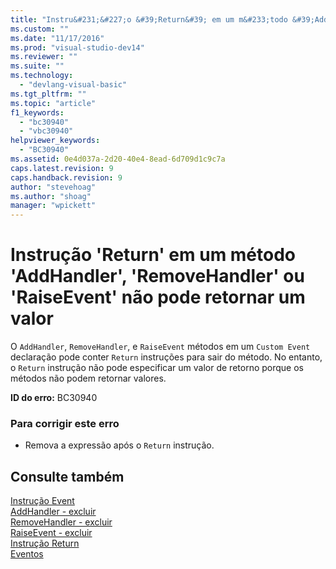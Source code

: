 ```yaml
---
title: "Instru&#231;&#227;o &#39;Return&#39; em um m&#233;todo &#39;AddHandler&#39;, &#39;RemoveHandler&#39; ou &#39;RaiseEvent&#39; n&#227;o pode retornar um valor | Microsoft Docs"
ms.custom: ""
ms.date: "11/17/2016"
ms.prod: "visual-studio-dev14"
ms.reviewer: ""
ms.suite: ""
ms.technology: 
  - "devlang-visual-basic"
ms.tgt_pltfrm: ""
ms.topic: "article"
f1_keywords: 
  - "bc30940"
  - "vbc30940"
helpviewer_keywords: 
  - "BC30940"
ms.assetid: 0e4d037a-2d20-40e4-8ead-6d709d1c9c7a
caps.latest.revision: 9
caps.handback.revision: 9
author: "stevehoag"
ms.author: "shoag"
manager: "wpickett"
---
```

# Instru&#231;&#227;o &#39;Return&#39; em um m&#233;todo &#39;AddHandler&#39;, &#39;RemoveHandler&#39; ou &#39;RaiseEvent&#39; n&#227;o pode retornar um valor
O `AddHandler`, `RemoveHandler`, e `RaiseEvent` métodos em um `Custom Event` declaração pode conter `Return` instruções para sair do método. No entanto, o `Return` instrução não pode especificar um valor de retorno porque os métodos não podem retornar valores.  
  
 **ID do erro:** BC30940  
  
### Para corrigir este erro  
  
-   Remova a expressão após o `Return` instrução.  
  
## Consulte também  
 [Instrução Event](../../visual-basic/language-reference/statements/event-statement.md)   
 [AddHandler \- excluir](http://msdn.microsoft.com/pt-br/fc464cf8-582c-48a6-a9c2-185c4c3d5ff8)   
 [RemoveHandler \- excluir](http://msdn.microsoft.com/pt-br/35c17f61-6e22-4b87-b6e1-3ed0c27a88a0)   
 [RaiseEvent \- excluir](http://msdn.microsoft.com/pt-br/7f765da0-5491-40b6-9ed5-24c98f9daad9)   
 [Instrução Return](../../visual-basic/language-reference/statements/return-statement.md)   
 [Eventos](../../visual-basic/programming-guide/language-features/events/events.md)